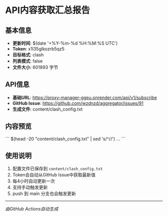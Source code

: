 # API内容获取汇总报告

## 基本信息
- **更新时间**: $(date '+%Y-%m-%d %H:%M:%S UTC')
- **Token**: x1l35glkozrb5qz5
- **目标格式**: clash
- **列表模式**: false
- **文件大小**: 601893 字节

## API信息
- **基础URL**: https://proxy-manager-ggeu.onrender.com/api/v1/subscribe
- **GitHub Issue**: https://github.com/wzdnzd/aggregator/issues/91
- **生成文件**: content/clash_config.txt

## 内容预览
\`\`\`
$(head -20 "content/clash_config.txt" | sed 's/^//')
...
\`\`\`

## 使用说明
1. 配置文件已保存到 `content/clash_config.txt`
2. Token会自动从GitHub Issue中获取最新值
3. 每4小时自动更新一次
4. 支持手动触发更新
5. push 到 main 分支也会触发更新

---
*由GitHub Actions自动生成*
